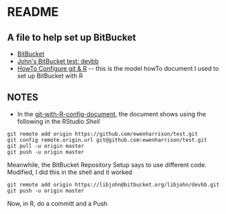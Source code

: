 # README

## A file to help set up BitBucket
* [BitBucket](https://bitbucket.org/)
* [John's BitBucket test: devbb](https://bitbucket.org/libjohn/devbb)
* [HowTo Configure git & R](https://www.r-bloggers.com/rstudio-and-github/) -- this is the model howTo document I used to set up BitBucket with R

## NOTES
* In the [git-with-R-config-document](https://www.r-bloggers.com/rstudio-and-github/), the document shows using the following in the RStudio _Shell_
```
git remote add origin https://github.com/ewenharrison/test.git
git config remote.origin.url git@github.com:ewenharrison/test.git
git pull -u origin master
git push -u origin master
```

Meanwhile, the BitBucket Repository Setup says to use different code.  Modified, I did this in the shell and it worked
```
git remote add origin https://libjohn@bitbucket.org/libjohn/devbb.git
git push -u origin master
```

Now, in R, do a committ and a Push